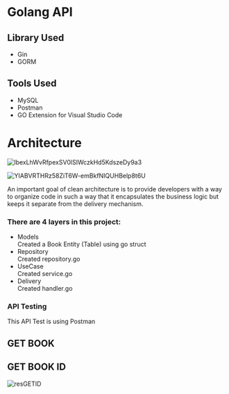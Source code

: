 # Golang API
## Library Used
- Gin
- GORM

## Tools Used
- MySQL
- Postman
- GO Extension for Visual Studio Code

# Architecture
![lbexLhWvRfpexSV0lSIWczkHd5KdszeDy9a3](https://user-images.githubusercontent.com/66354919/157606557-1131b3c9-3816-4b1b-8985-fa8fad886e60.png)

![YIABVRTHRz58ZiT6W-emBkfNIQUHBelp8t6U](https://user-images.githubusercontent.com/66354919/157606594-8aeafbf1-8d94-4685-9b91-f83cfffea213.png)

An important goal of clean architecture is to provide developers with a way to organize code in such a way that it encapsulates the business logic but keeps it separate from the delivery mechanism.

### There are 4 layers in this project:
- Models</br>Created a Book Entity (Table) using go struct
- Repository</br>Created repository.go
- UseCase</br>Created service.go
- Delivery</br>Created handler.go

### API Testing
This API Test is using Postman
## GET BOOK

## GET BOOK ID
![resGETID](https://user-images.githubusercontent.com/66354919/157622478-c030ce37-64c3-4bff-91c2-5386aefada22.gif)













